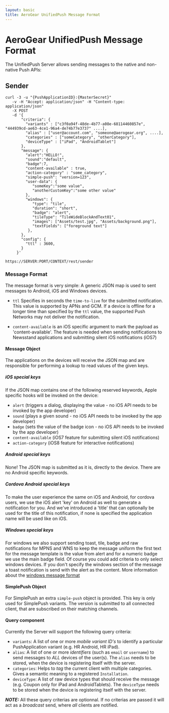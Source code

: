 ```yaml
--- 
layout: basic 
title: AeroGear UnifiedPush Message Format 
---
```


# AeroGear UnifiedPush Message Format

The UnifiedPush Server allows sending messages to the native and non-native Push APIs:

## Sender

    curl -3 -u "{PushApplicationID}:{MasterSecret}"
       -v -H "Accept: application/json" -H "Content-type: application/json" 
       -X POST
       -d '{
           "criteria": {
             "variants" : ["c3f0a94f-48de-4b77-a08e-68114460857e", "444939cd-ae63-4ce1-96a4-de74b77e3737" ....],
             "alias" : ["user@account.com", "someone@aerogear.org", ....],
             "categories" : ["someCategory", "otherCategory"],
             "deviceType" : ["iPad", "AndroidTablet"]
           },
           "message": {
             "alert":"HELLO!",
             "sound":"default",
             "badge":7,
             "content-available" : true,
             "action-category" : "some_category",
             "simple-push": "version=123",
             "user-data": {
                "someKey":"some value",
                "anotherCustomKey":"some other value"
             },
             "windows": {                                                
                "type": "tile",                                         
                "duration": "short",                                    
                "badge": "alert",                                       
                "tileType": "TileWideBlockAndText01",                   
                "images": ["Assets/test.jpg", "Assets/background.png"], 
                "textFields": ["foreground text"]                       
              },                                                           
           },
           "config": {
             "ttl" : 3600,
           }
         }'

    https://SERVER:PORT/CONTEXT/rest/sender

### Message Format
The message format is very simple: A generic JSON map is used to sent messages to Android, iOS and Windows devices. 

* ```ttl``` Specifies in seconds the ```time-to-live``` for the submitted notification. This value is supported by APNs and GCM. If a device is offline for a longer time than specified by the ```ttl``` value, the supported Push Networks may not deliver the notification.

* ```content-available``` is an iOS specific argument to mark the payload as 'content-available'. The feature is needed when sending notifications to Newsstand applications and submitting silent iOS notifications (iOS7)



#### Message Object

The applications on the devices will receive the JSON map and are responsible for performing a lookup to read values 
of the given keys.

##### iOS special keys

If the JSON map contains one of the following reserved keywords, Apple specific hooks will be invoked on the device:

* ```alert``` (triggers a dialog, displaying the value - no iOS API needs to be invoked by the app developer)
* ```sound``` (plays a given sound  - no iOS API needs to be invoked by the app developer)
* ```badge``` (sets the value of the badge icon - no iOS API needs to be invoked by the app developer)
* ```content-available``` (iOS7 feature for submitting silent iOS notifications)
* ```action-category``` (iOS8 feature for interactive notifications)

##### Android special keys

None! The JSON map is submitted as it is, directly to the device. There are no Android specific keywords.

##### Cordova Android special keys

To make the user experience the same on iOS and Android, for cordova users, we use the iOS alert 'key' on Android as well to generate a notification for you. And we've introduced a 'title' that can optionally be used for the title of this notification, if none is specified the application name will be used like on iOS.

##### Windows special keys

For windows we also support sending toast, tile, badge and raw notifications for MPNS and WNS to keep the message uniform the first text for the message template is the value from alert and for a numeric badge we use the main badge field. Of course you could add criteria to only select windows devices. If you don't specify the windows section of the message a toast notification is send with the alert as the content. More information about the [windows message format](windows-document-format/)

#### SimplePush Object

For SimplePush an extra ```simple-push``` object is provided. This key is only used for SimplePush variants. The version is submitted to all connected client, that are subscribed on their matching channels.

#### Query component

Currently the Server will support the following query criteria:

* ```variants```: A list of one or more _mobile variant ID's_ to identify a particular PushApplication variant (e.g. HR Android, HR iPad).
* ```alias```: A list of one or more _identifiers_ (such as ```email``` or ```username```) to send messages to *ALL* devices of the user(s). The ```alias``` needs to be stored, when the device is registering itself with the server.
* ```categories```: Helps to _tag_ the current client with multiple categories. Gives a semantic meaning to a registered ```Installation```.
* ```deviceType```: A list of raw device types that should receive the message (e.g. Coupon only for iPad and AndroidTablets). The ```deviceType``` needs to be stored when the device is registering itself with the server.

_**NOTE:**_ All these query criterias are optionnal. If no criterias are passed it will act as a  _broadcast_ send, where _all_ clients are notified. 
